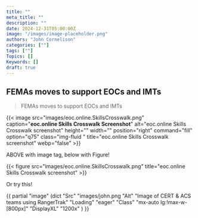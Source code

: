 ```yaml
---
title: ""
meta_title: ""
description: ""
date: 2024-12-31T05:00:00Z
image: "/images/image-placeholder.png"
authors: "John Cornelison"
categories: [""]
tags: [""]
Topics: []
Keywords: []
draft: true
---
```


## FEMAs moves to support EOCs and IMTs

> FEMAs moves to support EOCs and IMTs

{{< image src="images/eoc.online.SkillsCrosswalk.png"
  caption="**eoc.online Skills Crosswalk Screenshot**"
  alt="eoc.online Skills Crosswalk screenshot"
  height="" width="" position="right" command="fill" option="q75" class="img-fluid "
  title="eoc.online Skills Crosswalk screenshot"  webp="false" >}}

ABOVE with image tag, below with Figure!

{{< figure src="images/eoc.online.SkillsCrosswalk.png" title="eoc.online Skills Crosswalk screenshot" >}}

Or try this!

{{ partial "image" (dict "Src" "images/john.png "Alt" "Image of CERT & ACS teams using RangerTrak" "Loading" "eager" "Class" "mx-auto lg:!max-w-[800px]" "DisplayXL" "1200x" ) }}
